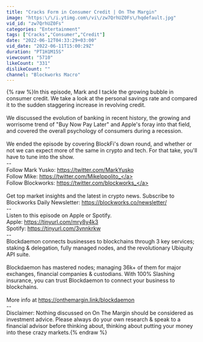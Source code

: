```yaml
---
title: "Cracks Form in Consumer Credit | On The Margin"
image: "https:\/\/i.ytimg.com\/vi\/zw7QrhUZ0Fs\/hqdefault.jpg"
vid_id: "zw7QrhUZ0Fs"
categories: "Entertainment"
tags: ["Cracks","Consumer","Credit"]
date: "2022-06-12T04:33:29+03:00"
vid_date: "2022-06-11T15:00:29Z"
duration: "PT1H1M15S"
viewcount: "5710"
likeCount: "331"
dislikeCount: ""
channel: "Blockworks Macro"
---
```

{% raw %}In this episode, Mark and I tackle the growing bubble in consumer credit.  We take a look at the personal savings rate and compared it to the sudden staggering increase in revolving credit.<br /><br />We discussed the evolution of banking in recent history, the growing and worrisome trend of &quot;Buy Now Pay Later&quot; and Apple's foray into that field, and covered the overall psychology of consumers during a recession.<br /><br />We ended the episode by covering BlockFi's down round, and whether or not we can expect more of the same in crypto and tech.  For that take, you'll have to tune into the show.<br />--<br />Follow Mark Yusko: <a rel="nofollow" target="blank" href="https://twitter.com/MarkYusko">https://twitter.com/MarkYusko</a><br />Follow Mike: <a rel="nofollow" target="blank" href="https://twitter.com/MikeIppolito_">https://twitter.com/MikeIppolito_</a><br />Follow Blockworks: <a rel="nofollow" target="blank" href="https://twitter.com/blockworks_">https://twitter.com/blockworks_</a><br /><br />Get top market insights and the latest in crypto news. Subscribe to Blockworks Daily Newsletter: <a rel="nofollow" target="blank" href="https://blockworks.co/newsletter/">https://blockworks.co/newsletter/</a><br />--<br />Listen to this episode on Apple or Spotify.<br />Apple: <a rel="nofollow" target="blank" href="https://tinyurl.com/mry8y4k3">https://tinyurl.com/mry8y4k3</a><br />Spotify: <a rel="nofollow" target="blank" href="https://tinyurl.com/3vnnkrkw">https://tinyurl.com/3vnnkrkw</a><br />--<br />Blockdaemon connects businesses to blockchains through 3 key services; staking &amp; delegation, fully managed nodes, and the revolutionary Ubiquity API suite.<br /><br />Blockdaemon has mastered nodes; managing 36k+ of them for major exchanges, financial companies &amp; custodians. With 100% Slashing insurance, you can trust Blockdaemon to connect your business to blockchains.<br /><br />More info at <a rel="nofollow" target="blank" href="https://onthemargin.link/blockdaemon">https://onthemargin.link/blockdaemon</a><br />--<br />Disclaimer: Nothing discussed on On The Margin should be considered as investment advice. Please always do your own research &amp; speak to a financial advisor before thinking about, thinking about putting your money into these crazy markets.{% endraw %}
